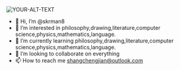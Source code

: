 <picture>
 <source media="(prefers-color-scheme: dark)" srcset="YOUR-DARKMODE-IMAGE">
 <source media="(prefers-color-scheme: light)" srcset="YOUR-LIGHTMODE-IMAGE">
 <img alt="YOUR-ALT-TEXT" src="YOUR-DEFAULT-IMAGE">
</picture>

- 👋 Hi, I’m @skrman8
- 👀 I’m interested in philosophy,drawing,literature,computer science,physics,mathematics,language.
- 🌱 I’m currently learning philosophy,drawing,literature,computer science,physics,mathematics,language.
- 💞️ I’m looking to collaborate on everything
- 📫 How to reach me shangchengjian@outlook.com

<!---
skrman8/skrman8 is a ✨ special ✨ repository because its `README.md` (this file) appears on your GitHub profile.
You can click the Preview link to take a look at your changes.
--->
